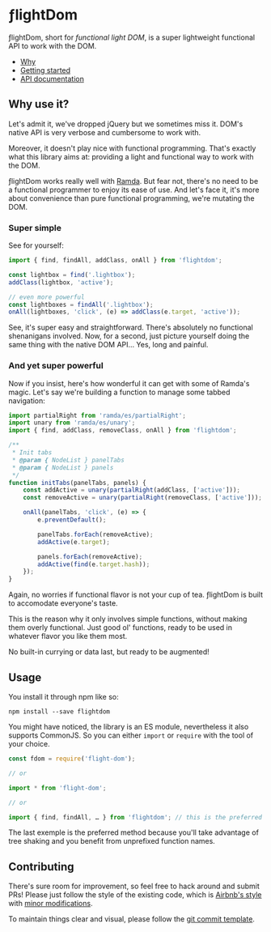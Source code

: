 # ƒlightDom

ƒlightDom, short for _functional light DOM_, is a super lightweight functional API to work with the DOM.

* [Why](#why)
* [Getting started](#usage)
* [API documentation](https://buzut.github.io/flightdom/global.html)

## <name id="why"/> Why use it?
Let's admit it, we've dropped jQuery but we sometimes miss it. DOM's native API is very verbose and cumbersome to work with.

Moreover, it doesn't play nice with functional programming. That's exactly what this library aims at: providing a light and functional way to work with the DOM.

ƒlightDom works really well with [Ramda](https://ramdajs.com/). But fear not, there's no need to be a functional programmer to enjoy its ease of use. And let's face it, it's more about convenience than pure functional programming, we're mutating the DOM.

### <name id="simple"/> Super simple
See for yourself:

```js
import { find, findAll, addClass, onAll } from 'flightdom';

const lightbox = find('.lightbox');
addClass(lightbox, 'active');

// even more powerful
const lightboxes = findAll('.lightbox');
onAll(lightboxes, 'click', (e) => addClass(e.target, 'active'));
```

See, it's super easy and straightforward. There's absolutely no functional shenanigans involved. Now, for a second, just picture yourself doing the same thing with the native DOM API… Yes, long and painful.

### <name id="powerful"/> And yet super powerful
Now if you insist, here's how wonderful it can get with some of Ramda's magic. Let's say we're building a function to manage some tabbed navigation:

```js
import partialRight from 'ramda/es/partialRight';
import unary from 'ramda/es/unary';
import { find, addClass, removeClass, onAll } from 'flightdom';

/**
 * Init tabs
 * @param { NodeList } panelTabs
 * @param { NodeList } panels
 */
function initTabs(panelTabs, panels) {
    const addActive = unary(partialRight(addClass, ['active']));
    const removeActive = unary(partialRight(removeClass, ['active']));

    onAll(panelTabs, 'click', (e) => {
        e.preventDefault();

        panelTabs.forEach(removeActive);
        addActive(e.target);

        panels.forEach(removeActive);
        addActive(find(e.target.hash));
    });
}
```

Again, no worries if functional flavor is not your cup of tea. ƒlightDom is built to accomodate everyone's taste.

This is the reason why it only involves simple functions, without making them overly functional. Just good ol' functions, ready to be used in whatever flavor you like them most.

No built-in currying or data last, but ready to be augmented!

## <name id="usage"/> Usage

You install it through npm like so:

```
npm install --save flightdom
```

You might have noticed, the library is an ES module, nevertheless it also supports CommonJS. So you can either `import` or `require` with the tool of your choice.

```js
const fdom = require('flight-dom');

// or

import * from 'flight-dom';

// or

import { find, findAll, … } from 'flightdom'; // this is the preferred way
```

The last exemple is the preferred method because you'll take advantage of tree shaking and you benefit from unprefixed function names.

## Contributing
There's sure room for improvement, so feel free to hack around and submit PRs!
Please just follow the style of the existing code, which is [Airbnb's style](http://airbnb.io/javascript/) with [minor modifications](.eslintrc).

To maintain things clear and visual, please follow the [git commit template](https://github.com/Buzut/git-emojis-hook).
